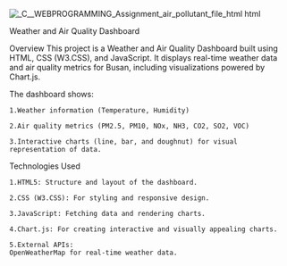 ![_C__WEBPROGRAMMING_Assignment_air_pollutant_file_html html](https://github.com/user-attachments/assets/20e2b873-c702-4342-8697-8c2a8f3c8d3b)



Weather and Air Quality Dashboard

Overview
This project is a Weather and Air Quality Dashboard built using HTML, CSS (W3.CSS), and JavaScript. It displays real-time weather data and air quality metrics for Busan, including visualizations powered by Chart.js.

The dashboard shows:

  
    1.Weather information (Temperature, Humidity)
  
    2.Air quality metrics (PM2.5, PM10, NOx, NH3, CO2, SO2, VOC)
  
    3.Interactive charts (line, bar, and doughnut) for visual representation of data.
  




Technologies Used
    
    1.HTML5: Structure and layout of the dashboard.
  
    2.CSS (W3.CSS): For styling and responsive design.
  
    3.JavaScript: Fetching data and rendering charts.
  
    4.Chart.js: For creating interactive and visually appealing charts.
  
    5.External APIs:
    OpenWeatherMap for real-time weather data.



